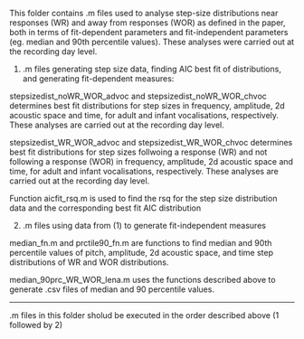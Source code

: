 This folder contains .m files used to analyse step-size distributions near responses (WR) and away from responses (WOR) as defined in the paper, both in terms of fit-dependent parameters and fit-independent parameters (eg. median and 90th percentile values). These analyses were carried out at the recording day level.

1) .m files generating step size data, finding AIC best fit of distributions, and generating fit-dependent measures:

stepsizedist_noWR_WOR_advoc and stepsizedist_noWR_WOR_chvoc determines best fit distributions for step sizes in frequency, amplitude, 2d acoustic space and time, for adult and infant vocalisations, respectively. These analyses are carried out at the recording day level. 

stepsizedist_WR_WOR_advoc and stepsizedist_WR_WOR_chvoc determines best fit distributions for step sizes follwoing a response (WR) and not following a response (WOR) in frequency, amplitude, 2d acoustic space and time, for adult and infant vocalisations, respectively. These analyses are carried out at the recording day level. 

Function aicfit_rsq.m is used to find the rsq for the step size distribution data and the corresponding best fit AIC distribution

2) .m files using data from (1) to generate fit-independent measures

median_fn.m and prctile90_fn.m are functions to find median and 90th percentile values of pitch, amplitude, 2d acoustic space, and time step distributions of WR and WOR distributions.

median_90prc_WR_WOR_lena.m uses the functions described above to generate .csv files of median and 90 percentile values.


--------------
.m files in this folder sholud be executed in the order described above (1 followed by 2)
